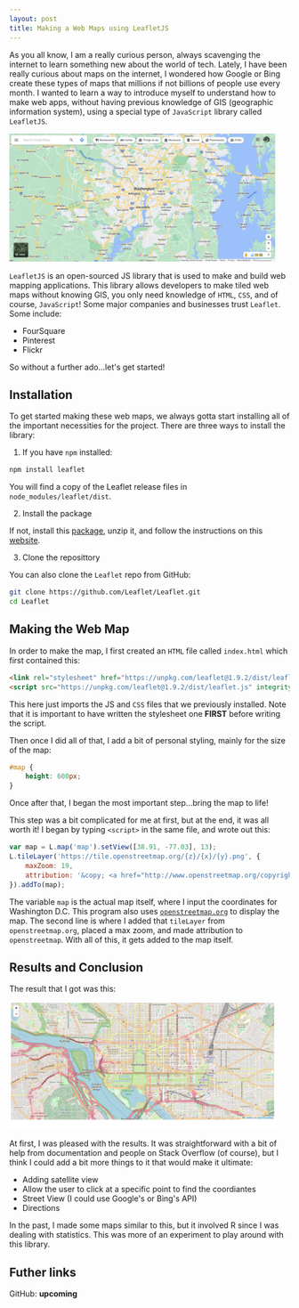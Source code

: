 ```yaml
---
layout: post
title: Making a Web Maps using LeafletJS
---
```


As you all know, I am a really curious person, always scavenging the internet to learn something new about the world of tech. Lately, I have been really curious about maps on the internet, I wondered how Google or Bing create these types of maps that millions if not billions of people use every month. I wanted to learn a way to introduce myself to understand how to make web apps, without having previous knowledge of GIS (geographic information system), using a special type of `JavaScript` library called `LeafletJS`.

<img src = "../assets/img/googlemap.png" height = "230" />

`LeafletJS` is an open-sourced JS library that is used to make and build web mapping applications. This library allows developers to make tiled web maps without knowing GIS, you only need knowledge of `HTML`, `CSS`, and of course, `JavaScript`! Some major companies and businesses trust `Leaflet`. Some include:

- FourSquare
- Pinterest
- Flickr

So without a further ado...let's get started!

## Installation

To get started making these web maps, we always gotta start installing all of the important necessities for the project. There are three ways to install the library:

1. If you have `npm` installed:

```bash
npm install leaflet
```

You will find a copy of the Leaflet release files in `node_modules/leaflet/dist`.

2. Install the package

If not, install this [package](https://leafletjs-cdn.s3.amazonaws.com/content/leaflet/v1.9.2/leaflet.zip), unzip it, and follow the instructions on this [website](https://leafletjs.com/download.html).

3. Clone the reposittory

You can also clone the `Leaflet` repo from GitHub:

```bash
git clone https://github.com/Leaflet/Leaflet.git
cd Leaflet
```

## Making the Web Map

In order to make the map, I first created an `HTML` file called `index.html` which first contained this:

```html
<link rel="stylesheet" href="https://unpkg.com/leaflet@1.9.2/dist/leaflet.css" integrity="sha256-sA+zWATbFveLLNqWO2gtiw3HL/lh1giY/Inf1BJ0z14=" crossorigin="" />
<script src="https://unpkg.com/leaflet@1.9.2/dist/leaflet.js" integrity="sha256-o9N1jGDZrf5tS+Ft4gbIK7mYMipq9lqpVJ91xHSyKhg=" crossorigin=""></script>
```

This here just imports the JS and `CSS` files that we previously installed. Note that it is important to have written the stylesheet one **FIRST** before writing the script.

Then once I did all of that, I add a bit of personal styling, mainly for the size of the map:

```css
#map {
    height: 600px;
}
```

Once after that, I began the most important step...bring the map to life!

This step was a bit complicated for me at first, but at the end, it was all worth it! I began by typing `<script>` in the same file, and wrote out this:

```js
var map = L.map('map').setView([38.91, -77.03], 13);
L.tileLayer('https://tile.openstreetmap.org/{z}/{x}/{y}.png', {
    maxZoom: 19,
    attribution: '&copy; <a href="http://www.openstreetmap.org/copyright">OpenStreetMap</a>'
}).addTo(map);
```

The variable `map` is the actual map itself, where I input the coordinates for Washington D.C. This program also uses [`openstreetmap.org`](openstreetmap.org) to display the map. The second line is where I added that `tileLayer` from `openstreetmap.org`, placed a max zoom, and made attribution to `openstreetmap`. With all of this, it gets added to the map itself.

## Results and Conclusion

The result that I got was this:

<img src = "../assets/img/webappresult.png" height = "230" />

At first, I was pleased with the results. It was straightforward with a bit of help from documentation and people on Stack Overflow (of course), but I think I could add a bit more things to it that would make it ultimate:

- Adding satellite view
- Allow the user to click at a specific point to find the coordiantes
- Street View (I could use Google's or Bing's API)
- Directions

In the past, I made some maps similar to this, but it involved R since I was dealing with statistics. This was more of an experiment to play around with this library.

## Futher links
GitHub: **upcoming**
